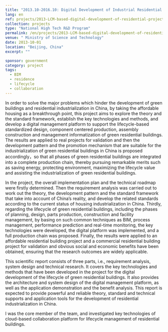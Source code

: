 ```yaml
---
title: "2013.10-2016.10: Digital Development of Industrial Residential Projects based on Lifecycle Mangement Ministry of Science and Technology"
lang: en
ref: projects/2013-LCM-based-digital-development-of-residential-projects
collection: projects
type: "National High Tech R&D Program"
permalink: /en/projects/2013-LCM-based-digital-development-of-residential-projects
venue: " Ministry of Science and Technology"
date: 2013-10-01
location: "Beijing, China"
excerpt: ""

sponsor: government
category: project
tags: 
  - BIM
  - residence
  - lifecycle
  - collaboration
---
```


In order to solve the major problems which hinder the development of green buildings and residential industrialization in China, by taking the affordable housing as a breakthrough point, this project aims to explore the theory and the standard framework, establish the key technologies and methods, and develop a digital management platform to support the lifecycle-based standardized design, component centered production, assembly construction and management informatization of green residential buildings. The results are applied to real projects for validation and then the development pattern and the promotion mechanism that are suitable for the industrialization of green residential buildings in China is proposed accordingly，so that all phases of green residential buildings are integrated into a complete production chain, thereby pursuing remarkable merits such as saving energy, protecting environment, maximizing the lifecycle value and assisting the industrialization of green residential buildings.

In the project, the overall implementation plan and the technical roadmap were firstly determined. Then the requirement analysis was carried out to work out the theory, the development pattern and the standard framework that take into account of China’s reality, and develop the related standards according to the current status of housing industrialization in China. Thirdly, regarding the lifecycle of green residential buildings, including the phases of planning, design, parts production, construction and facility management, by basing on such common techniques as BIM, process management, performance prediction and real-time monitoring, the key technologies were developed, the digital platform was implemented, and a full production chain was proposed. Finally, the results were applied to an affordable residential building project and a commercial residential building project for validation and obvious social and economic benefits have been obtained, ensuring that the research outcomes are widely applicable.

This scientific report consists of three parts, i.e., requirement analysis, system design and technical research. It covers the key technologies and methods that have been developed in the project for the digital development of the lifecycle of green residential buildings. It also provides the architecture and system design of the digital management platform, as well as the application demonstration and the benefit analysis. This report is expected to provide powerful and reliable theory, standard and technical supports and application tools for the development of residential industrialization in China.

I was the core member of the team, and investigated key technologies of cloud-based collaboration platform for lifecycle management of residential buildings.